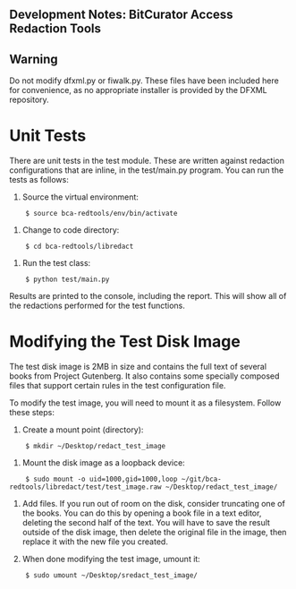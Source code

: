 Development Notes: BitCurator Access Redaction Tools
-----------------------------------------------


## Warning

Do not modify dfxml.py or fiwalk.py. These files have been included here for convenience, as no appropriate installer is provided by the DFXML repository.

# Unit Tests
There are unit tests in the test module. These are written against redaction
configurations that are inline, in the test/main.py program. You can run the tests as follows:

1. Source the virtual environment:
```shell
    $ source bca-redtools/env/bin/activate
```

1. Change to code directory:
```shell
    $ cd bca-redtools/libredact
```

1. Run the test class:
```shell
    $ python test/main.py
```

Results are printed to the console, including the report. This will show all of the redactions performed for the test functions.

# Modifying the Test Disk Image
The test disk image is 2MB in size and contains the full text of several books
from Project Gutenberg. It also contains some specially composed files that
support certain rules in the test configuration file.

To modify the test image, you will need to mount it as a filesystem. Follow these steps:

1. Create a mount point (directory):
```shell
    $ mkdir ~/Desktop/redact_test_image
```

1. Mount the disk image as a loopback device:
```shell
    $ sudo mount -o uid=1000,gid=1000,loop ~/git/bca-redtools/libredact/test/test_image.raw ~/Desktop/redact_test_image/
```

1. Add files. If you run out of room on the disk, consider truncating one of the books. You can do this by opening a book file in a text editor, deleting the second half of the text. You will have to save the result outside of the disk image, then delete the original file in the image, then replace it with the new file you created.

1. When done modifying the test image, umount it:
```shell
    $ sudo umount ~/Desktop/sredact_test_image/
```
